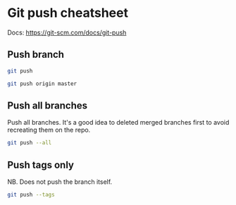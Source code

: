 # Git push cheatsheet

Docs: https://git-scm.com/docs/git-push

## Push branch

```sh
git push
```
```sh
git push origin master
```

## Push all branches
Push all branches. It's a good idea to deleted merged branches first to avoid recreating them on the repo.

```sh
git push --all
```


## Push tags only

NB. Does not push the branch itself.

```sh
git push --tags
```
<!--stackedit_data:
eyJoaXN0b3J5IjpbOTExMzg5MTI3LDY0ODA5ODA5Nl19
-->